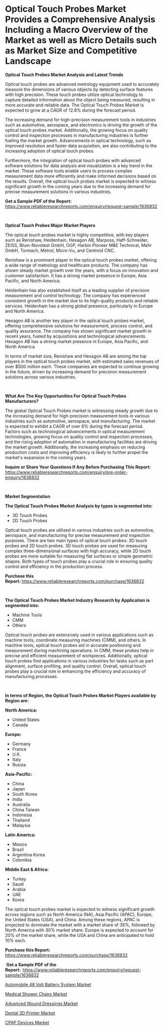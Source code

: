 <p><h1>Optical Touch Probes Market Provides a Comprehensive Analysis Including a Macro Overview of the Market as well as Micro Details such as Market Size and Competitive Landscape</h1></p><p><strong>Optical Touch Probes Market Analysis and Latest Trends</strong></p>
<p><p>Optical touch probes are advanced metrology equipment used to accurately measure the dimensions of various objects by detecting surface features with high precision. These touch probes utilize optical technology to capture detailed information about the object being measured, resulting in more accurate and reliable data. The Optical Touch Probes Market is expected to grow at a CAGR of 12.8% during the forecast period.</p><p>The increasing demand for high-precision measurement tools in industries such as automotive, aerospace, and electronics is driving the growth of the optical touch probes market. Additionally, the growing focus on quality control and inspection processes in manufacturing industries is further fueling the market growth. Advancements in optical technology, such as improved resolution and faster data acquisition, are also contributing to the increasing adoption of optical touch probes.</p><p>Furthermore, the integration of optical touch probes with advanced software solutions for data analysis and visualization is a key trend in the market. These software tools enable users to process complex measurement data more efficiently and make informed decisions based on the results. Overall, the optical touch probes market is expected to witness significant growth in the coming years due to the increasing demand for precise measurement solutions in various industries.</p></p>
<p><strong>Get a Sample PDF of the Report:&nbsp;</strong> <a href="https://www.reliableresearchreports.com/enquiry/request-sample/1636832">https://www.reliableresearchreports.com/enquiry/request-sample/1636832</a></p>
<p>&nbsp;</p>
<p><strong>Optical Touch Probes Major Market Players</strong></p>
<p><p>The optical touch probes market is highly competitive, with key players such as Renishaw, Heidenhain, Hexagon AB, Marposs, Haff-Schneider, ZEISS, Blum-Novotest GmbH, OGP, Harbin Pioneer M&E Technical, Mahr GmbH, Tormach, Metrol, Micro-Vu, and Centroid CNC.</p><p>Renishaw is a prominent player in the optical touch probes market, offering a wide range of metrology and healthcare products. The company has shown steady market growth over the years, with a focus on innovation and customer satisfaction. It has a strong market presence in Europe, Asia Pacific, and North America.</p><p>Heidenhain has also established itself as a leading supplier of precision measurement and control technology. The company has experienced consistent growth in the market due to its high-quality products and reliable services. Heidenhain has a strong global presence, particularly in Europe and North America.</p><p>Hexagon AB is another key player in the optical touch probes market, offering comprehensive solutions for measurement, process control, and quality assurance. The company has shown significant market growth in recent years, fueled by acquisitions and technological advancements. Hexagon AB has a strong market presence in Europe, Asia Pacific, and North America.</p><p>In terms of market size, Renishaw and Hexagon AB are among the top players in the optical touch probes market, with estimated sales revenues of over $500 million each. These companies are expected to continue growing in the future, driven by increasing demand for precision measurement solutions across various industries.</p></p>
<p>&nbsp;</p>
<p><strong>What Are The Key Opportunities For Optical Touch Probes Manufacturers?</strong></p>
<p><p>The global Optical Touch Probes market is witnessing steady growth due to the increasing demand for high-precision measurement tools in various industries such as automotive, aerospace, and manufacturing. The market is expected to exhibit a CAGR of over 6% during the forecast period. Factors such as technological advancements in optical measurement technologies, growing focus on quality control and inspection processes, and the rising adoption of automation in manufacturing facilities are driving the market growth. Additionally, the increasing emphasis on reducing production costs and improving efficiency is likely to further propel the market's expansion in the coming years.</p></p>
<p><strong>Inquire or Share Your Questions If Any Before Purchasing This Report:</strong> <a href="https://www.reliableresearchreports.com/enquiry/pre-order-enquiry/1636832">https://www.reliableresearchreports.com/enquiry/pre-order-enquiry/1636832</a></p>
<p>&nbsp;</p>
<p><strong>Market Segmentation</strong></p>
<p><strong>The Optical Touch Probes Market Analysis by types is segmented into:</strong></p>
<p><ul><li>3D Touch Probes</li><li>2D Touch Probes</li></ul></p>
<p><p>Optical touch probes are utilized in various industries such as automotive, aerospace, and manufacturing for precise measurement and inspection purposes. There are two main types of optical touch probes: 3D touch probes and 2D touch probes. 3D touch probes are used for measuring complex three-dimensional surfaces with high accuracy, while 2D touch probes are more suitable for measuring flat surfaces or simple geometric shapes. Both types of touch probes play a crucial role in ensuring quality control and efficiency in the production process.</p></p>
<p><strong>Purchase this Report:&nbsp;</strong><a href="https://www.reliableresearchreports.com/purchase/1636832">https://www.reliableresearchreports.com/purchase/1636832</a></p>
<p>&nbsp;</p>
<p><strong>The Optical Touch Probes Market Industry Research by Application is segmented into:</strong></p>
<p><ul><li>Machine Tools</li><li>CMM</li><li>Others</li></ul></p>
<p><p>Optical touch probes are extensively used in various applications such as machine tools, coordinate measuring machines (CMM), and others. In machine tools, optical touch probes aid in accurate positioning and measurement during machining operations. In CMM, these probes help in precise and efficient measurement of workpieces. Additionally, optical touch probes find applications in various industries for tasks such as part alignment, surface profiling, and quality control. Overall, optical touch probes play a crucial role in enhancing the efficiency and accuracy of manufacturing processes.</p></p>
<p>&nbsp;</p>
<p><strong>In terms of Region, the Optical Touch Probes Market Players available by Region are:</strong></p>
<p>
    <p> <strong> North America: </strong>
        <ul>
            <li>United States</li>
            <li>Canada</li>
        </ul>
        </p> 
    <p> <strong> Europe: </strong>
        <ul>
            <li>Germany</li>
            <li>France</li>
            <li>U.K.</li>
            <li>Italy</li>
            <li>Russia</li>
        </ul>
        </p> 
    <p> <strong> Asia-Pacific: </strong>
        <ul>
            <li>China</li>
            <li>Japan</li>
            <li>South Korea</li>
            <li>India</li>
            <li>Australia</li>
            <li>China Taiwan</li>
            <li>Indonesia</li>
            <li>Thailand</li>
            <li>Malaysia</li>
        </ul>
        </p> 
    <p> <strong> Latin America: </strong>
        <ul>
            <li>Mexico</li>
            <li>Brazil</li>
            <li>Argentina Korea</li>
            <li>Colombia</li>
        </ul>
        </p> 
    <p> <strong> Middle East & Africa: </strong>
        <ul>
            <li>Turkey</li>
            <li>Saudi</li>
            <li>Arabia</li>
            <li>UAE</li>
            <li>Korea</li>
        </ul>
    </p>
    </p>
<p><p>The optical touch probes market is expected to witness significant growth across regions such as North America (NA), Asia Pacific (APAC), Europe, the United States (USA), and China. Among these regions, APAC is projected to dominate the market with a market share of 35%, followed by North America with 30% market share. Europe is expected to account for 20% of the market share, while the USA and China are anticipated to hold 10% each.</p></p>
<p><strong>Purchase this Report: </strong><a href="https://www.reliableresearchreports.com/purchase/1636832">https://www.reliableresearchreports.com/purchase/1636832</a></p>
<p>&nbsp;<strong>Get a Sample PDF of the Report:&nbsp;&nbsp;</strong><a href="https://www.reliableresearchreports.com/enquiry/request-sample/1636832">https://www.reliableresearchreports.com/enquiry/request-sample/1636832</a></p>
<p><strong></strong></p>
<p><p><a href="https://github.com/Sinjinluong3e0awx2m195k76/Market-Research-Report-List-1/blob/main/automobile-48-volt-battery-system-market.md">Automobile 48 Volt Battery System Market</a></p><p><a href="https://medium.com/p/40751d8b0ddc/edit">Medical Shower Chairs Market</a></p><p><a href="https://medium.com/p/714675f23055/edit">Advanced Wound Dressings Market</a></p><p><a href="https://medium.com/p/de53f446a013/edit">Dental 3D Printer Market</a></p><p><a href="https://medium.com/p/011756aa2eb0/edit">CPAP Devices Market</a></p></p>